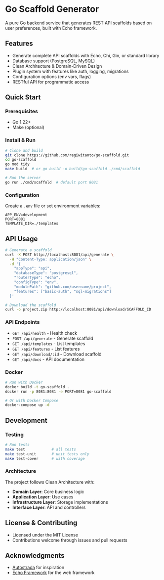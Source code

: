# Go Scaffold Generator

A pure Go backend service that generates REST API scaffolds based on user preferences, built with Echo framework.

## Features

- Generate complete API scaffolds with Echo, Chi, Gin, or standard library
- Database support (PostgreSQL, MySQL)
- Clean Architecture & Domain-Driven Design
- Plugin system with features like auth, logging, migrations
- Configuration options (env vars, flags)
- RESTful API for programmatic access

## Quick Start

### Prerequisites
- Go 1.22+
- Make (optional)

### Install & Run

```bash
# Clone and build
git clone https://github.com/regiwitanto/go-scaffold.git
cd go-scaffold
go mod tidy
make build  # or go build -o build/go-scaffold ./cmd/scaffold

# Run the server
go run ./cmd/scaffold  # default port 8081
```

### Configuration
Create a `.env` file or set environment variables:
```
APP_ENV=development
PORT=8081
TEMPLATE_DIR=./templates
```

## API Usage

```bash
# Generate a scaffold
curl -X POST http://localhost:8081/api/generate \
  -H "Content-Type: application/json" \
  -d '{
    "appType": "api",
    "databaseType": "postgresql",
    "routerType": "echo",
    "configType": "env",
    "modulePath": "github.com/username/project",
    "features": ["basic-auth", "sql-migrations"]
  }'

# Download the scaffold
curl -o project.zip http://localhost:8081/api/download/SCAFFOLD_ID
```

### API Endpoints

- `GET /api/health` - Health check
- `POST /api/generate` - Generate scaffold
- `GET /api/templates` - List templates
- `GET /api/features` - List features
- `GET /api/download/:id` - Download scaffold
- `GET /api/docs` - API documentation

### Docker

```bash
# Run with Docker
docker build -t go-scaffold .
docker run -p 8081:8081 -e PORT=8081 go-scaffold

# Or with Docker Compose
docker-compose up -d
```

## Development

### Testing

```bash
# Run tests
make test            # all tests
make test-unit       # unit tests only
make test-cover      # with coverage
```

### Architecture

The project follows Clean Architecture with:
- **Domain Layer**: Core business logic
- **Application Layer**: Use cases
- **Infrastructure Layer**: Storage implementations
- **Interface Layer**: API and controllers

## License & Contributing

- Licensed under the MIT License
- Contributions welcome through issues and pull requests

## Acknowledgments

- [Autostrada](https://autostrada.dev/) for inspiration
- [Echo Framework](https://echo.labstack.com/) for the web framework
